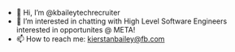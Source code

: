 - 👋 Hi, I’m @kbaileytechrecruiter
- 👀 I’m interested in chatting with High Level Software Engineers interested in opportunites @ META!
- 📫 How to reach me: kierstanbailey@fb.com

<!---
kbaileytechrecruiter/kbaileytechrecruiter is a ✨ special ✨ repository because its `README.md` (this file) appears on your GitHub profile.
You can click the Preview link to take a look at your changes.
--->
